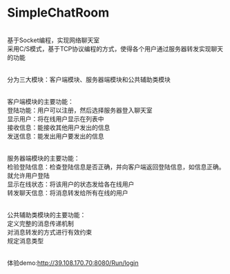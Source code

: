 # SimpleChatRoom
<br>基于Socket编程，实现网络聊天室
<br>采用C/S模式，基于TCP协议编程的方式，使得各个用户通过服务器转发实现聊天的功能

<br>分为三大模块：客户端模块、服务器端模块和公共辅助类模块

<br>客户端模块的主要功能：
<br>登陆功能：用户可以注册，然后选择服务器登入聊天室
<br>显示用户：将在线用户显示在列表中
<br>接收信息：能接收其他用户发出的信息
<br>发送信息：能发出用户要发出的信息

<br>服务器端模块的主要功能：
<br>检验登陆信息：检查登陆信息是否正确，并向客户端返回登陆信息，如信息正确。就允许用户登陆
<br>显示在线状态：将该用户的状态发给各在线用户
<br>转发聊天信息：将消息转发给所有在线的用户

<br>公共辅助类模块的主要功能：
<br>定义完整的消息传递机制
<br>对消息转发的方式进行有效约束
<br>规定消息类型

<br>体验demo:http://39.108.170.70:8080/Run/login
